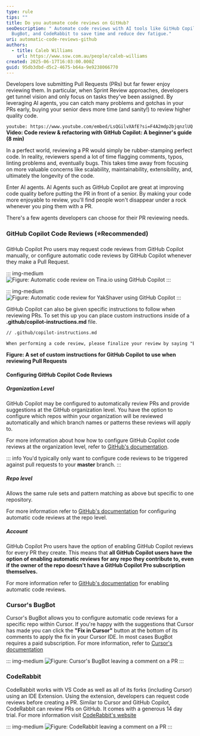 ```yaml
---
type: rule
tips: ""
title: Do you automate code reviews on GitHub?
seoDescription: " Automate code reviews with AI tools like GitHub Copilot,
  BugBot, and CodeRabbit to save time and reduce dev fatigue."
uri: automatic-code-reviews-github
authors:
  - title: Caleb Williams
    url: https://www.ssw.com.au/people/caleb-williams
created: 2025-06-17T16:03:00.000Z
guid: 95db3dbd-d5c2-4675-b64a-9e9238066770
---
```

Developers love submitting Pull Requests (PRs) but far fewer enjoy reviewing them. In particular, when Sprint Review approaches, developers get tunnel vision and only focus on tasks they've been assigned. By leveraging AI agents, you can catch many problems and gotchas in your PRs early, buying your senior devs more time (and sanity!) to review higher quality code.

`youtube: https://www.youtube.com/embed/LsQGilvXAfE?si=F4A2mdp2bjqnzlUQ`
**Video: Code review & refactoring with GitHub Copilot: A beginner's guide (8 min)**

<!--endintro-->

In a perfect world,  reviewing a PR would simply be rubber-stamping perfect code. In reality, reviewers spend a lot of time flagging comments, typos, linting problems and, eventually bugs. This takes time away from focusing on more valuable concerns like scalability, maintainability, extensibility, and, ultimately the longevity of the code. 

Enter AI agents. AI Agents such as GitHub Copilot are great at improving code quality before putting the PR in front of a senior. By making your code more enjoyable to review, you'll find people won't disappear under a rock whenever you ping them with a PR.

There's a few agents developers can choose for their PR reviewing needs.

### GitHub Copilot Code Reviews (⭐Recommended)

GitHub Copilot Pro users may request code reviews from GitHub Copilot manually, or configure automatic code reviews by GitHub Copilot whenever they make a Pull Request.

::: img-medium
![Figure: Automatic code review on Tina.io using GitHub Copilot](auto-code-review-tina.png)
:::

::: img-medium
![Figure: Automatic code review for YakShaver using GitHub Copilot](yakshaver-code-review.png)
:::

GitHub Copilot can also be given specific instructions to follow when reviewing PRs. To set this up you can place custom instructions inside of a **.github/copilot-instructions.md** file.

```markdown
// .github/copilot-instructions.md 

When performing a code review, please finalize your review by saying "But what do I know, I'm just Cleverbot 2.0"
```

**Figure: A set of custom instructions for GitHub Copilot to use when reviewing Pull Requests**

#### Configuring GitHub Copilot Code Reviews

##### Organization Level

GitHub Copilot may be configured to automatically review PRs and provide suggestions at the GitHub organization level. You have the option to configure which repos within your organization will be reviewed automatically and which branch names or patterns these reviews will apply to. 

For more information about how how to configure GitHub Copilot code reviews at the organization level, refer to [GitHub's documentation](https://docs.github.com/en/copilot/using-github-copilot/code-review/configuring-automatic-code-review-by-copilot#configuring-automatic-code-review-for-repositories-in-an-organization).

::: info
You'd typically only want to configure code reviews to be triggered against pull requests to your **master** branch.
::: 

##### Repo level

Allows the same rule sets and pattern matching as above but specific to one repository.

For more information refer to [GitHub's documentation](https://docs.github.com/en/copilot/using-github-copilot/code-review/configuring-automatic-code-review-by-copilot#configuring-automatic-code-review-for-a-single-repository) for configuring automatic code reviews at the repo level.

##### Account

GitHub Copilot Pro users have the option of enabling GitHub Copilot reviews for every PR they create. This means that **all GitHub Copilot users have the option of enabling automatic reviews for any repo they contribute to, even if the owner of the repo doesn't have a GitHub Copilot Pro subscription themselves.** 

For more information refer to [GitHub's documentation](https://docs.github.com/en/copilot/using-github-copilot/code-review/configuring-automatic-code-review-by-copilot#about-automatic-code-review) for enabling automatic code reviews.

### Cursor's BugBot

Cursor's BugBot allows you to configure automatic code reviews for a specific repo within Cursor. If you're happy with the suggestions that Cursor has made you can click the **"Fix in Cursor"** button at the bottom of its comments to apply the fix in your Cursor IDE. In most cases BugBot requires a paid subscription. For more information, refer to [Cursor's documentation](https://docs.cursor.com/bugbot)

::: img-medium
![Figure: Cursor's BugBot leaving a comment on a PR](cursor-bugbot-example.png)
:::

### CodeRabbit

CodeRabbit works with VS Code as well as all of its forks (including Cursor) using an IDE Extension. Using the extension, developers can request code reviews before creating a PR. Similar to Cursor and GitHub Copilot, CodeRabbit can review PRs on GitHub. It comes with a generous 14 day trial. For more information visit [CodeRabbit's website](https://www.coderabbit.a)

::: img-medium
![Figure: CodeRabbit leaving a comment on a PR](coderabbit.webp)
:::
